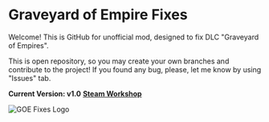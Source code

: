 # Graveyard of Empire Fixes
Welcome! This is GitHub for unofficial mod, designed to fix DLC "Graveyard of Empires".

This is open repository, so you may create your own branches and contribute to the project! If you found any bug, please, let me know by using "Issues" tab.

**Current Version: v1.0**
**[Steam Workshop](https://steamcommunity.com/sharedfiles/filedetails/?id=3440947822)**

![GOE Fixes Logo](https://i.ibb.co/9Hg0fJbL/image.png "GOE Fixes Logo")
